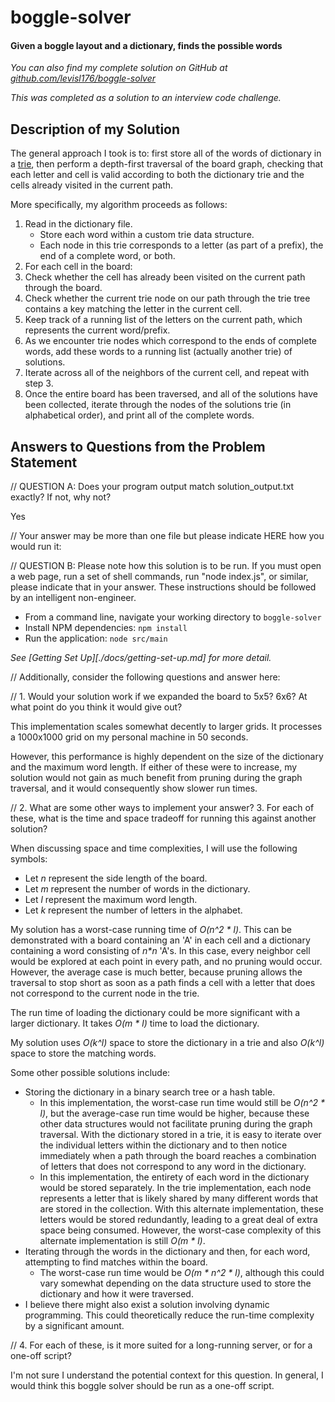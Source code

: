 # boggle-solver

#### Given a boggle layout and a dictionary, finds the possible words

_You can also find my complete solution on GitHub at [github.com/levisl176/boggle-solver][github-url]_

_This was completed as a solution to an interview code challenge._

## Description of my Solution

The general approach I took is to: first store all of the words of dictionary in a [trie][trie-url], then perform a
depth-first traversal of the board graph, checking that each letter and cell is valid according to both the dictionary
trie and the cells already visited in the current path.

More specifically, my algorithm proceeds as follows:

1. Read in the dictionary file.
    - Store each word within a custom trie data structure.
    - Each node in this trie corresponds to a letter (as part of a prefix), the end of a complete word, or both.
2. For each cell in the board:
3. Check whether the cell has already been visited on the current path through the board.
4. Check whether the current trie node on our path through the trie tree contains a key matching the letter in the
   current cell.
5. Keep track of a running list of the letters on the current path, which represents the current word/prefix.
6. As we encounter trie nodes which correspond to the ends of complete words, add these words to a running list
   (actually another trie) of solutions.
7. Iterate across all of the neighbors of the current cell, and repeat with step 3.
8. Once the entire board has been traversed, and all of the solutions have been collected, iterate through the nodes
   of the solutions trie (in alphabetical order), and print all of the complete words.


## Answers to Questions from the Problem Statement

// QUESTION A: Does your program output match solution_output.txt exactly?  If not, why not?

Yes


// Your answer may be more than one file but please indicate HERE how you would run it:

// QUESTION B:  Please note how this solution is to be run.  If you must open a web page, run a set of shell commands,
run "node index.js", or similar, please indicate that in your answer.  These instructions should be followed by an
intelligent non-engineer.

- From a command line, navigate your working directory to `boggle-solver`
- Install NPM dependencies: `npm install`
- Run the application: `node src/main`

_See [Getting Set Up][./docs/getting-set-up.md] for more detail._


// Additionally, consider the following questions and answer here:

// 1. Would your solution work if we expanded the board to 5x5?  6x6?  At what point do you think it would give out?

This implementation scales somewhat decently to larger grids. It processes a 1000x1000 grid on my personal machine in
50 seconds.

However, this performance is highly dependent on the size of the dictionary and the maximum word length. If either of
these were to increase, my solution would not gain as much benefit from pruning during the graph traversal, and it
would consequently show slower run times.


// 2. What are some other ways to implement your answer? 3. For each of these, what is the time and space tradeoff for
running this against another solution?

When discussing space and time complexities, I will use the following symbols:

- Let _n_ represent the side length of the board.
- Let _m_ represent the number of words in the dictionary.
- Let _l_ represent the maximum word length.
- Let _k_ represent the number of letters in the alphabet.

My solution has a worst-case running time of _O(n^2 * l)_. This can be demonstrated with a board containing an 'A' in
each cell and a dictionary containing a word consisting of _n*n_ 'A's. In this case, every neighbor cell would be
explored at each point in every path, and no pruning would occur. However, the average case is much better, because
pruning allows the traversal to stop short as soon as a path finds a cell with a letter that does not correspond to
the current node in the trie.

The run time of loading the dictionary could be more significant with a larger dictionary. It takes _O(m * l)_ time to
load the dictionary.

My solution uses _O(k^l)_ space to store the dictionary in a trie and also _O(k^l)_ space to store the matching words.

Some other possible solutions include:

- Storing the dictionary in a binary search tree or a hash table.
    - In this implementation, the worst-case run time would still be _O(n^2 * l)_, but the average-case run time would
      be higher, because these other data structures would not facilitate pruning during the graph traversal. With the
      dictionary stored in a trie, it is easy to iterate over the individual letters within the dictionary and to then
      notice immediately when a path through the board reaches a combination of letters that does not correspond to
      any word in the dictionary.
    - In this implementation, the entirety of each word in the dictionary would be stored separately. In the trie
      implementation, each node represents a letter that is likely shared by many different words that are stored in
      the collection. With this alternate implementation, these letters would be stored redundantly, leading to a
      great deal of extra space being consumed. However, the worst-case complexity of this alternate implementation is
      still _O(m * l)_.
- Iterating through the words in the dictionary and then, for each word, attempting to find matches within the board.
    - The worst-case run time would be _O(m * n^2 * l)_, although this could vary somewhat depending on the data
      structure used to store the dictionary and how it were traversed.
- I believe there might also exist a solution involving dynamic programming. This could theoretically reduce the
  run-time complexity by a significant amount.


// 4. For each of these, is it more suited for a long-running server, or for a one-off script?

I'm not sure I understand the potential context for this question. In general, I would think this boggle solver should
be run as a one-off script.




[github-url]: https://github.com/levisl176/boggle-solver
[trie-url]: http://en.wikipedia.org/wiki/Trie

